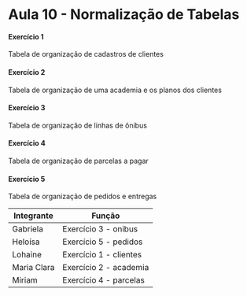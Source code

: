 # Aula 10 - Normalização de Tabelas

#### Exercício 1
Tabela de organização de cadastros de clientes

#### Exercício 2
Tabela de organização de uma academia e os planos dos clientes

#### Exercício 3
Tabela de organização de linhas de ônibus

#### Exercício 4
Tabela de organização de parcelas a pagar

#### Exercício 5
Tabela de organização de pedidos e entregas

|Integrante|Função|
|--|--|
|Gabriela|Exercício 3 - onibus|
|Heloísa|Exercício 5 - pedidos|
|Lohaine|Exercício 1 - clientes|
|Maria Clara|Exercício 2 - academia|
|Miriam|Exercício 4 - parcelas|

